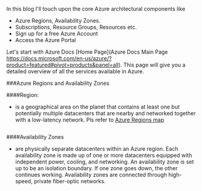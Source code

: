 In this blog I'll touch upon the core Azure architectural components like 

- Azure Regions, Availability Zones.
- Subscriptions, Resource Groups, Resources etc.
- Sign up for a free Azure Account
- Access the Azure Portal

Let's start with Azure Docs [Home Page](Azure Docs Main Page https://docs.microsoft.com/en-us/azure/?product=featured#pivot=products&panel=all). This page will give you a detailed overview of all the services available in Azure.


###Azure Regions and Availability Zones

####Region: 
- is a geographical area on the planet that contains at least one but potentially multiple datacenters that are nearby and networked together with a low-latency network. Pls refer to [Azure Regions map](https://azure.microsoft.com/en-us/global-infrastructure/geographies/)

<img :src="$withBase('/images/azure-regions.jpg')">

####Availability Zones
- are physically separate datacenters within an Azure region. Each availability zone is made up of one or more datacenters equipped with independent power, cooling, and networking. An availability zone is set up to be an isolation boundary. If one zone goes down, the other continues working. Availability zones are connected through high-speed, private fiber-optic networks. 

<img :src="$withBase('/images/azure-azs.jpg')">








